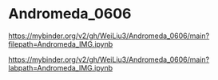 # Andromeda_0606


https://mybinder.org/v2/gh/WeiLiu3/Andromeda_0606/main?filepath=Andromeda_IMG.ipynb

https://mybinder.org/v2/gh/WeiLiu3/Andromeda_0606/main?labpath=Andromeda_IMG.ipynb

